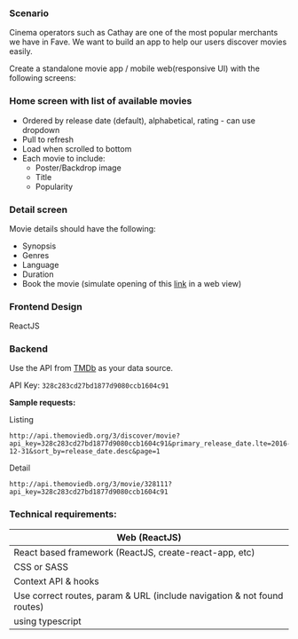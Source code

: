 ### Scenario
Cinema operators such as Cathay are one of the most popular merchants we have in Fave. We want to build an app to help our users discover movies easily.

Create a standalone movie app / mobile web(responsive UI) with the following screens:

### **Home screen with list of available movies**

- Ordered by release date (default), alphabetical, rating - can use dropdown 
- Pull to refresh
- Load when scrolled to bottom
- Each movie to include:
  - Poster/Backdrop image
  - Title
  - Popularity
    
### **Detail screen**
Movie details should have the following:
- Synopsis
- Genres
- Language
- Duration
- Book the movie (simulate opening of this [link](https://www.cathaycineplexes.com.sg/) in a web view)

### **Frontend Design**
ReactJS

### **Backend**
Use the API from [TMDb](https://developers.themoviedb.org/3/getting-started/introduction) as your data source.

API Key: `328c283cd27bd1877d9080ccb1604c91`
  
**Sample requests:**

Listing

```
http://api.themoviedb.org/3/discover/movie?api_key=328c283cd27bd1877d9080ccb1604c91&primary_release_date.lte=2016-12-31&sort_by=release_date.desc&page=1
```

Detail

```
http://api.themoviedb.org/3/movie/328111?api_key=328c283cd27bd1877d9080ccb1604c91
```

### Technical requirements:

|Web (ReactJS) |
| ---- |
| React based framework (ReactJS, create-react-app, etc) |
| CSS or SASS |
| Context API & hooks | 
| Use correct routes, param & URL (include navigation & not found routes) |
| using typescript |

